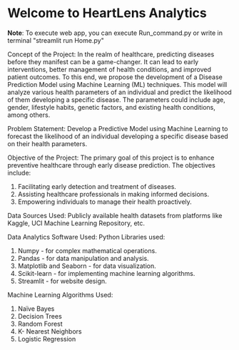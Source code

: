# Welcome to HeartLens Analytics
**Note**: To execute web app, you can execute Run_command.py or write in terminal "streamlit run Home.py"


Concept of the Project:
In the realm of healthcare, predicting diseases before they manifest can be a game-changer. It can lead to early interventions, better management of health conditions, and improved patient outcomes. To this end, we propose the development of a Disease Prediction Model using Machine Learning (ML) techniques. This model will analyze various health parameters of an individual and predict the likelihood of them developing a specific disease. The parameters could include age, gender, lifestyle habits, genetic factors, and existing health conditions, among others.

Problem Statement:
Develop a Predictive Model using Machine Learning to forecast the likelihood of an individual developing a specific disease based on their health parameters.

Objective of the Project:
The primary goal of this project is to enhance preventive healthcare through early disease prediction. The objectives include:
1. Facilitating early detection and treatment of diseases.
2. Assisting healthcare professionals in making informed decisions.
3. Empowering individuals to manage their health proactively.

Data Sources Used:
Publicly available health datasets from platforms like Kaggle, UCI Machine Learning Repository, etc.

Data Analytics Software Used:
Python Libraries used:
1. Numpy - for complex mathematical operations.
2. Pandas - for data manipulation and analysis.
3. Matplotlib and Seaborn - for data visualization.
4. Scikit-learn - for implementing machine learning algorithms.
5. Streamlit - for website design.

Machine Learning Algorithms Used:
1. Naïve Bayes
2. Decision Trees
3. Random Forest
4. K- Nearest Neighbors
4. Logistic Regression


